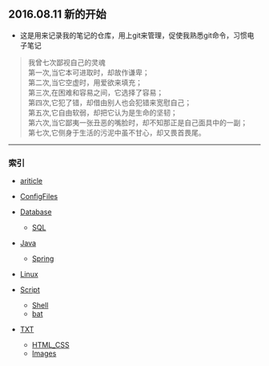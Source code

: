 ## 2016.08.11 新的开始
- 这是用来记录我的笔记的仓库，用上git来管理，促使我熟悉git命令，习惯电子笔记

>我曾七次鄙视自己的灵魂<br />
>第一次,当它本可进取时，却故作谦卑； <br />
>第二次,当它空虚时，用爱欲来填充； <br />
>第三次,在困难和容易之间，它选择了容易； <br />
>第四次,它犯了错，却借由别人也会犯错来宽慰自己； <br />
>第五次,它自由软弱，却把它认为是生命的坚韧； <br />
>第六次,当它鄙夷一张丑恶的嘴脸时，却不知那正是自己面具中的一副；<br />
>第七次,它侧身于生活的污泥中虽不甘心，却又畏首畏尾。<br />


*******
### 索引

- [ariticle](https://github.com/Kuangcp/Notes/tree/master/article)

- [ConfigFiles](https://github.com/Kuangcp/Notes/tree/master/ConfigFiles)

- [Database](https://github.com/Kuangcp/Notes/tree/master/Database)
    - [SQL](https://github.com/Kuangcp/Notes/tree/master/Database/SQL)
    
- [Java](https://github.com/Kuangcp/Notes/tree/master/Java)
    - [Spring](https://github.com/Kuangcp/Notes/tree/master/Java/Spring)
    
- [Linux](https://github.com/Kuangcp/Notes/tree/master/Linux)

- [Script](https://github.com/Kuangcp/Notes/tree/master/Script)
    - [Shell](https://github.com/Kuangcp/Notes/tree/master/Script/Shell)
    - [bat](https://github.com/Kuangcp/Notes/tree/master/Script/bat)
    
- [TXT](https://github.com/Kuangcp/Notes/tree/master/TXT) 
    - [HTML_CSS](https://github.com/Kuangcp/Notes/tree/master/TXT/HTML_CSS) 
    - [Images](https://github.com/Kuangcp/Notes/tree/master/TXT/Images) 
    
    
